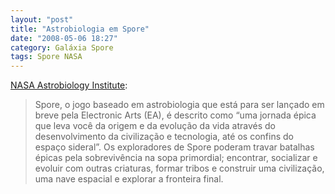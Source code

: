 ```yaml
---
layout: "post"
title: "Astrobiologia em Spore"
date: "2008-05-06 18:27"
category: Galáxia Spore
tags: Spore NASA
---
```

[NASA Astrobiology Institute](http://astrobiology.nasa.gov/nai/articles/astrobiology-meets-the-video-game-spore/):

> Spore, o jogo baseado em astrobiologia que está para ser lançado em breve pela Electronic Arts (EA), é descrito como “uma jornada épica que leva você da origem e da evolução da vida através do desenvolvimento da civilização e tecnologia, até os confins do espaço sideral”. Os exploradores de Spore poderam travar batalhas épicas pela sobrevivência na sopa primordial; encontrar, socializar e evoluir com outras criaturas, formar tribos e construir uma civilização, uma nave espacial e explorar a fronteira final.
